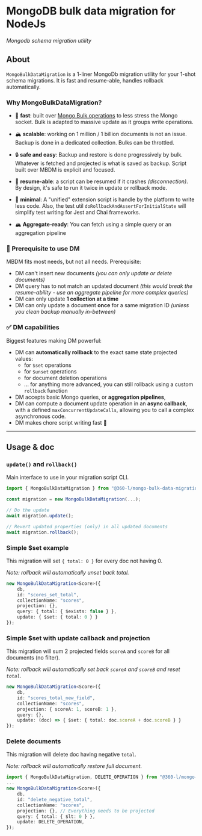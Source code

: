 # MongoDB bulk data migration for NodeJs

_Mongodb schema migration utility_

## About

`MongoBulkDataMigration` is a 1-liner MongoDb migration utility for your 1-shot schema migrations.
It is fast and resume-able, handles rollback automatically.

### Why MongoBulkDataMigration?

- 🚀 **fast**: built over [Mongo Bulk operations](https://docs.mongodb.com/manual/reference/method/Bulk/) to less stress the Mongo socket. Bulk is adapted to massive update as it groups write operations.

- 🏔️ **scalable**: working on 1 million / 1 billion documents is not an issue.
  Backup is done in a dedicated collection. Bulks can be throttled.

- 🔒 **safe and easy**: Backup and restore is done progressively by bulk.
  Whatever is fetched and projected is what is saved as backup. Script built over MBDM is explicit and focused.

- 🔄 **resume-able**: a script can be resumed if it crashes _(disconnection)_.
  By design, it's safe to run it twice in update or rollback mode.

- 💝 **minimal**: A "unified" extension script is handle by the platform to write less code.
  Also, the test util `doRollbackAndAssertForInitialState` will simplify test writing for Jest and Chai frameworks.

- 🏔️ **Aggregate-ready**: You can fetch using a simple query or an aggregation pipeline


### 🚫 Prerequisite to use DM

MBDM fits most needs, but not all needs.
Prerequisite:

- DM can't insert new documents
  _(you can only update or delete documents)_
- DM query has to not match an updated document _(this would break the resume-ability - use an aggregate pipeline for more complex queries)_
- DM can only update **1 collection at a time**
- DM can only update a document **once** for a same migration ID _(unless you clean backup manually in-between)_

### ✅ DM capabilities

Biggest features making DM powerful:

- DM can **automatically rollback** to the exact same state projected values:
  - for `$set` operations
  - for `$unset` operations
  - for document deletion operations
  - ... for anything more advanced, you can still rollback using a custom `rollback` function
- DM accepts basic Mongo queries, or **aggregation pipelines**,
- DM can compute a document update operation in an **async callback**, with a defined `maxConcurrentUpdateCalls`, allowing you to call a complex asynchronous code.
- DM makes chore script writing fast 🚀

---

## Usage & doc

### `update()` and `rollback()`
Main interface to use in your migration script CLI.

```ts
import { MongoBulkDataMigration } from "@360-l/mongo-bulk-data-migration";

const migration = new MongoBulkDataMigration(...);

// Do the update
await migration.update();

// Revert updated properties (only) in all updated documents
await migration.rollback();
```

### Simple $set example

This migration will set `{ total: 0 }` for every doc not having 0.

_Note: rollback will automatically unset back total._

```ts
new MongoBulkDataMigration<Score>({
    db,
    id: "scores_set_total",
    collectionName: "scores",
    projection: {},
    query: { total: { $exists: false } },
    update: { $set: { total: 0 } }
});
```

### Simple $set with update callback and projection

This migration will sum 2 projected fields `scoreA` and `scoreB` for all documents (no filter).

_Note: rollback will automatically set back `scoreA` and `scoreB` and reset `total`._

```ts
new MongoBulkDataMigration<Score>({
    db,
    id: "scores_total_new_field",
    collectionName: "scores",
    projection: { scoreA: 1, scoreB: 1 },
    query: {},
    update: (doc) => { $set: { total: doc.scoreA + doc.scoreB } }
});
```

### Delete documents

This migration will delete doc having negative `total`.

_Note: rollback will automatically restore full document._

```ts
import { MongoBulkDataMigration, DELETE_OPERATION } from "@360-l/mongo-bulk-data-migration";
...
new MongoBulkDataMigration<Score>({
    db,
    id: "delete_negative_total",
    collectionName: "scores",
    projection: {}, // Everything needs to be projected
    query: { total: { $lt: 0 } },
    update: DELETE_OPERATION,
});
```

